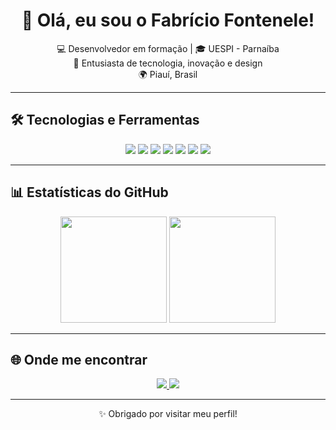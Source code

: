 <h1 align="center">👋 Olá, eu sou o Fabrício Fontenele!</h1>

<p align="center">
  💻 Desenvolvedor em formação | 🎓 UESPI - Parnaíba <br/>
  🚀 Entusiasta de tecnologia, inovação e design <br/>
  🌍 Piauí, Brasil
</p>

---

## 🛠️ Tecnologias e Ferramentas

<div align="center">
  <img src="https://img.shields.io/badge/-JavaScript-F7DF1E?style=flat&logo=javascript&logoColor=black"/>
  <img src="https://img.shields.io/badge/-Node.js-339933?style=flat&logo=node.js&logoColor=white"/>
  <img src="https://img.shields.io/badge/-Python-3776AB?style=flat&logo=python&logoColor=white"/>
  <img src="https://img.shields.io/badge/-HTML5-E34F26?style=flat&logo=html5&logoColor=white"/>
  <img src="https://img.shields.io/badge/-CSS3-1572B6?style=flat&logo=css3&logoColor=white"/>
  <img src="https://img.shields.io/badge/-Git-F05032?style=flat&logo=git&logoColor=white"/>
  <img src="https://img.shields.io/badge/-Figma-F24E1E?style=flat&logo=figma&logoColor=white"/>
</div>

---

## 📊 Estatísticas do GitHub

<div align="center">
  <img height="170em" src="https://github-readme-stats.vercel.app/api/top-langs/?username=Fabricio-Fontenele&layout=compact&theme=tokyonight"/>
  <img height="170em" src="https://github-readme-stats.vercel.app/api?username=Fabricio-Fontenele&show_icons=true&theme=tokyonight"/>
</div>

---

## 🌐 Onde me encontrar

<p align="center">
  <a href="https://www.linkedin.com/in/fabricio-fontenele-302975333" target="_blank">
    <img src="https://img.shields.io/badge/-LinkedIn-0A66C2?style=flat&logo=linkedin&logoColor=white" />
  </a>
  <a href="https://www.instagram.com/_fabriciovieira_a" target="_blank">
    <img src="https://img.shields.io/badge/-Instagram-E4405F?style=flat&logo=instagram&logoColor=white" />
  </a>
</p>

---

<p align="center">
  ✨ Obrigado por visitar meu perfil!
</p>
